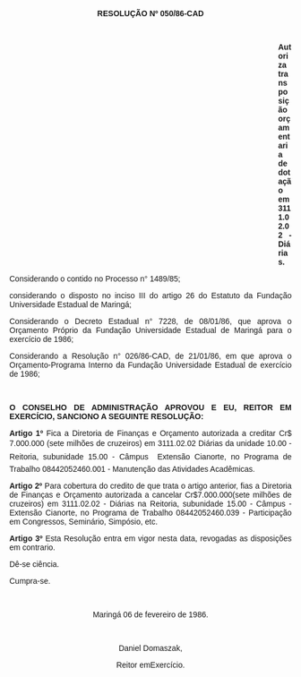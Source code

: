 <BODY>

<B><FONT FACE="Arial"><P ALIGN="CENTER">RESOLU&Ccedil;&Atilde;O Nº 050/86-CAD</P>
<P ALIGN="CENTER">&nbsp;</P><DIR>
<DIR>
<DIR>
<DIR>
<DIR>
<DIR>
<DIR>
<DIR>
<DIR>
<DIR>
<DIR>
<DIR>

<P ALIGN="JUSTIFY">Autoriza transposi&ccedil;&atilde;o or&ccedil;amentaria de dota&ccedil;&atilde;o em 3111.02.02 - Di&aacute;rias. </P>
<P ALIGN="JUSTIFY"></P></DIR>
</DIR>
</DIR>
</DIR>
</DIR>
</DIR>
</DIR>
</DIR>
</DIR>
</DIR>
</DIR>
</DIR>

</B><P ALIGN="JUSTIFY">Considerando o contido no Processo n° 1489/85;</P>
<P ALIGN="JUSTIFY">considerando o disposto no inciso III do artigo 26 do Estatuto da Funda&ccedil;&atilde;o Universidade Estadual de Maring&aacute;;</P>
<P ALIGN="JUSTIFY">Considerando o Decreto Estadual n° 7228, de 08/01/86, que aprova o Or&ccedil;amento Pr&oacute;prio da Funda&ccedil;&atilde;o Universidade Estadual de Maring&aacute; para o exerc&iacute;cio de 1986;</P>
<P ALIGN="JUSTIFY">Considerando a Resolu&ccedil;&atilde;o n° 026/86-CAD, de 21/01/86, em que aprova o Or&ccedil;amento-Programa Interno da Funda&ccedil;&atilde;o Universidade Estadual de exerc&iacute;cio de 1986;</P>
<P ALIGN="JUSTIFY">&nbsp;</P>
<B><P ALIGN="JUSTIFY">O CONSELHO DE ADMINISTRA&Ccedil;&Atilde;O APROVOU E EU, REITOR EM EXERC&Iacute;CIO, SANCIONO  A SEGUINTE RESOLU&Ccedil;&Atilde;O:</P>
<P ALIGN="JUSTIFY">Artigo 1º </B> Fica a Diretoria de Finan&ccedil;as e Or&ccedil;amento autorizada a creditar Cr$ 7.000.000 (sete milh&otilde;es de cruzeiros) em 3111.02.02 Di&aacute;rias da unidade 10.00 - Reitoria, subunidade 15.00 - C&acirc;mpus  Extens&atilde;o Cianorte, no Programa de Trabalho 08442052460.001 - Manuten&ccedil;&atilde;o das Atividades Acad&ecirc;micas.</P>
<B><P ALIGN="JUSTIFY">Artigo 2º</B> Para cobertura do credito de que trata o artigo anterior, fias a  Diretoria de Finan&ccedil;as e Or&ccedil;amento autorizada a cancelar Cr$7.000.000(sete milh&otilde;es de cruzeiros) em 3111.02.02 - Di&aacute;rias na Reitoria, subunidade 15.00 - C&acirc;mpus - Extens&atilde;o Cianorte, no Programa de Trabalho 08442052460.039 - Participa&ccedil;&atilde;o em Congressos, Semin&aacute;rio, Simp&oacute;sio, etc.</P>
<B><P ALIGN="JUSTIFY">Artigo 3º</B>  Esta Resolu&ccedil;&atilde;o entra em vigor nesta data, revogadas as disposi&ccedil;&otilde;es em contrario.</P>
<P ALIGN="JUSTIFY">D&ecirc;-se ci&ecirc;ncia.</P>
<P ALIGN="JUSTIFY">Cumpra-se.</P>
<P ALIGN="JUSTIFY">&nbsp;</P>
<P ALIGN="CENTER">Maring&aacute; 06 de fevereiro de 1986.</P>
<P ALIGN="CENTER">&nbsp;</P>
<P ALIGN="CENTER">Daniel Domaszak,</P>
<P ALIGN="CENTER">Reitor emExerc&iacute;cio.</P></FONT></BODY>
